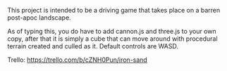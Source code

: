 This project is intended to be a driving game that takes place on a barren post-apoc landscape.

As of typing this, you do have to add cannon.js and three.js to your own copy, after that it is simply a cube that can move around with procedural terrain created and culled as it. Default controls are WASD.

Trello: https://trello.com/b/cZNH0Pun/iron-sand
